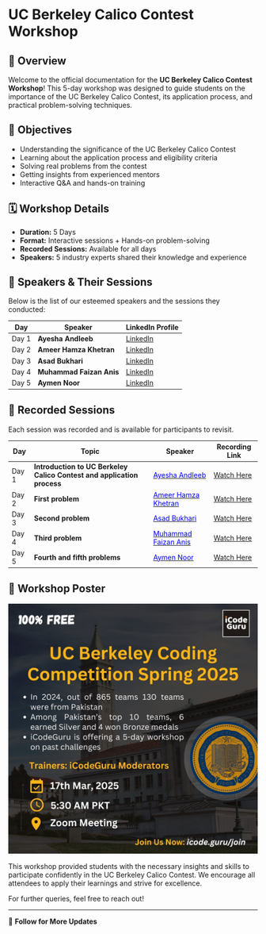 # UC Berkeley Calico Contest Workshop

## 📌 Overview
Welcome to the official documentation for the **UC Berkeley Calico Contest Workshop**! This 5-day workshop was designed to guide students on the importance of the UC Berkeley Calico Contest, its application process, and practical problem-solving techniques.

## 🎯 Objectives
- Understanding the significance of the UC Berkeley Calico Contest
- Learning about the application process and eligibility criteria
- Solving real problems from the contest
- Getting insights from experienced mentors
- Interactive Q&A and hands-on training

## 🗓️ Workshop Details
- **Duration:** 5 Days
- **Format:** Interactive sessions + Hands-on problem-solving
- **Recorded Sessions:** Available for all days
- **Speakers:** 5 industry experts shared their knowledge and experience

## 🎤 Speakers & Their Sessions
Below is the list of our esteemed speakers and the sessions they conducted:

| Day  | Speaker                 | LinkedIn Profile |
|------|-------------------------|-----------------|
| Day 1 | **Ayesha Andleeb**       | [LinkedIn](https://www.linkedin.com/in/ayesha-andleeb-262352278/) |
| Day 2 | **Ameer Hamza Khetran**  | [LinkedIn](https://www.linkedin.com/in/ameer-hamza-khetran/) |
| Day 3 | **Asad Bukhari**         | [LinkedIn](https://www.linkedin.com/in/asadbukhari886/) |
| Day 4 | **Muhammad Faizan Anis** | [LinkedIn](https://www.linkedin.com/in/muhammad-faizan-anis/) |
| Day 5 | **Aymen Noor**           | [LinkedIn](https://www.linkedin.com/in/aymen-noor/) |

## 🎥 Recorded Sessions
Each session was recorded and is available for participants to revisit.

| Day  | Topic                                  | Speaker | Recording Link |
|------|--------------------------------------|--------------------------|----------------|
| Day 1 | **Introduction to UC Berkeley Calico Contest and application process** | [<span style='color:blue'>Ayesha Andleeb</span>](https://www.linkedin.com/in/ayesha-andleeb-262352278/) | [Watch Here](https://www.facebook.com/share/v/15rYfTzCyw/?mibextid=oFDknk) |
| Day 2 | **First problem** | [<span style='color:blue'>Ameer Hamza Khetran</span>](https://www.linkedin.com/in/ameer-hamza-khetran/) | [Watch Here](https://web.facebook.com/iCodeguru/videos/629379723067923) |
| Day 3 | **Second problem** | [<span style='color:blue'>Asad Bukhari</span>](https://www.linkedin.com/in/asadbukhari886/) | [Watch Here](https://www.facebook.com/iCodeguru/videos/539002722099609) |
| Day 4 | **Third problem** | [<span style='color:blue'>Muhammad Faizan Anis</span>](https://www.linkedin.com/in/muhammad-faizan-anis/) | [Watch Here](https://www.facebook.com/iCodeguru/videos/617167374638667) |
| Day 5 | **Fourth and fifth problems** | [<span style='color:blue'>Aymen Noor</span>](https://www.linkedin.com/in/aymen-noor/) | [Watch Here](https://www.facebook.com/iCodeguru/videos/689020396810848) |

## 📢 Workshop Poster
![Workshop Poster](https://github.com/AsadBukhari886/UC-Berkeley-CALICO-Contest-Guide/blob/main/workshop_poster.jpeg)

This workshop provided students with the necessary insights and skills to participate confidently in the UC Berkeley Calico Contest. We encourage all attendees to apply their learnings and strive for excellence.

For further queries, feel free to reach out!

---
📌 **Follow for More Updates**

